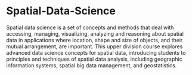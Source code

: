# Spatial-Data-Science

Spatial data science is a set of concepts and methods that deal with accessing, managing, visualizing, analyzing and reasoning about spatial data in applications where location, shape and size of objects, and their mutual arrangement, are important. This upper division course explores advanced data science concepts for spatial data, introducing students to principles and techniques of spatial data analysis, including geographic information systems, spatial big data management, and geostatistics.

